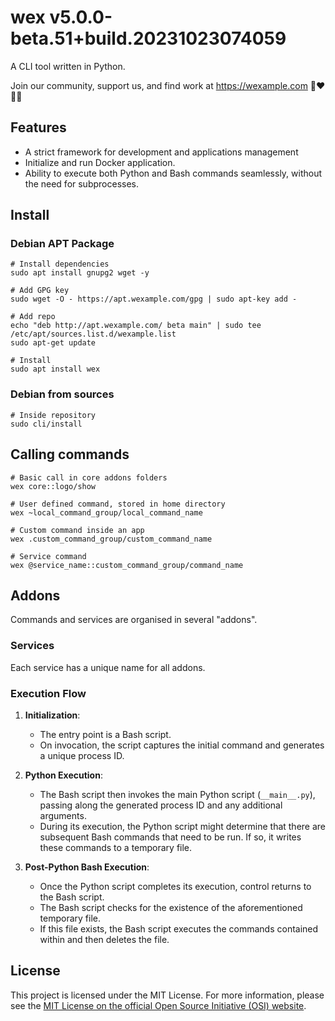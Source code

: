 # wex v5.0.0-beta.51+build.20231023074059

A CLI tool written in Python.

Join our community, support us, and find work at https://wexample.com 🤝❤️👨‍💻

## Features

 - A strict framework for development and applications management
 - Initialize and run Docker application. 
 - Ability to execute both Python and Bash commands seamlessly, without the need for subprocesses.

## Install

### Debian APT Package

    # Install dependencies
    sudo apt install gnupg2 wget -y
    
    # Add GPG key
    sudo wget -O - https://apt.wexample.com/gpg | sudo apt-key add -
    
    # Add repo
    echo "deb http://apt.wexample.com/ beta main" | sudo tee /etc/apt/sources.list.d/wexample.list
    sudo apt-get update
    
    # Install
    sudo apt install wex

### Debian from sources

    # Inside repository
    sudo cli/install

## Calling commands

    # Basic call in core addons folders
    wex core::logo/show

    # User defined command, stored in home directory
    wex ~local_command_group/local_command_name

    # Custom command inside an app
    wex .custom_command_group/custom_command_name

    # Service command
    wex @service_name::custom_command_group/command_name

## Addons

Commands and services are organised in several "addons".

### Services

Each service has a unique name for all addons.

### Execution Flow

1. **Initialization**:
    - The entry point is a Bash script.
    - On invocation, the script captures the initial command and generates a unique process ID.

2. **Python Execution**:
    - The Bash script then invokes the main Python script (`__main__.py`), passing along the generated process ID and
      any additional arguments.
    - During its execution, the Python script might determine that there are subsequent Bash commands that need to be
      run. If so, it writes these commands to a temporary file.

3. **Post-Python Bash Execution**:
    - Once the Python script completes its execution, control returns to the Bash script.
    - The Bash script checks for the existence of the aforementioned temporary file.
    - If this file exists, the Bash script executes the commands contained within and then deletes the file.

## License

This project is licensed under the MIT License. For more information, please see
the [MIT License on the official Open Source Initiative (OSI) website](https://opensource.org/licenses/MIT).

